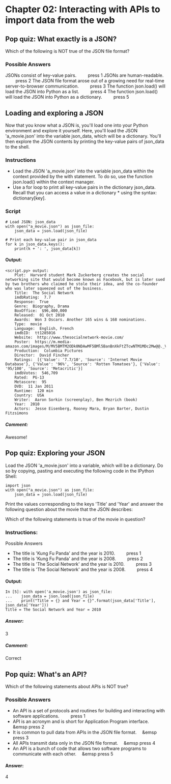 # Chapter 02: Interacting with APIs to import data from the web

## Pop quiz: What exactly is a JSON?
Which of the following is NOT true of the JSON file format?

### Possible Answers
JSONs consist of key-value pairs.  &emsp;&emsp; press 1
JSONs are human-readable. &emsp;&emsp; press 2
The JSON file format arose out of a growing need for real-time server-to-browser communication.  &emsp;&emsp;  press 3
The function json.load() will load the JSON into Python as a list.    &emsp;&emsp;   press 4
The function json.load() will load the JSON into Python as a dictionary.    &emsp;&emsp;   press 5

## Loading and exploring a JSON
Now that you know what a JSON is, you'll load one into your Python environment and explore it yourself. Here, you'll load the JSON 'a_movie.json' into the variable json_data, which will be a dictionary. You'll then explore the JSON contents by printing the key-value pairs of json_data to the shell.

### Instructions
* Load the JSON 'a_movie.json' into the variable json_data within the context provided by the with statement. To do so, use the function json.load() within the context manager.
* Use a for loop to print all key-value pairs in the dictionary json_data. Recall that you can access a value in a dictionary * using the syntax: dictionary[key].

### Script
```{python}
# Load JSON: json_data
with open("a_movie.json") as json_file:
    json_data = json.load(json_file)

# Print each key-value pair in json_data
for k in json_data.keys():
    print(k + ': ', json_data[k])
```

#### Output:
```
<script.py> output:
    Plot:  Harvard student Mark Zuckerberg creates the social networking site that would become known as Facebook, but is later sued by two brothers who claimed he stole their idea, and the co-founder who was later squeezed out of the business.
    Title:  The Social Network
    imdbRating:  7.7
    Response:  True
    Genre:  Biography, Drama
    BoxOffice:  $96,400,000
    Released:  01 Oct 2010
    Awards:  Won 3 Oscars. Another 165 wins & 168 nominations.
    Type:  movie
    Language:  English, French
    imdbID:  tt1285016
    Website:  http://www.thesocialnetwork-movie.com/
    Poster:  https://m.media-amazon.com/images/M/MV5BMTM2ODk0NDAwMF5BMl5BanBnXkFtZTcwNTM1MDc2Mw@@._V1_SX300.jpg
    Production:  Columbia Pictures
    Director:  David Fincher
    Ratings:  [{'Value': '7.7/10', 'Source': 'Internet Movie Database'}, {'Value': '96%', 'Source': 'Rotten Tomatoes'}, {'Value': '95/100', 'Source': 'Metacritic'}]
    imdbVotes:  546,709
    Rated:  PG-13
    Metascore:  95
    DVD:  11 Jan 2011
    Runtime:  120 min
    Country:  USA
    Writer:  Aaron Sorkin (screenplay), Ben Mezrich (book)
    Year:  2010
    Actors:  Jesse Eisenberg, Rooney Mara, Bryan Barter, Dustin Fitzsimons
```
##### Comment:
Awesome!

## Pop quiz: Exploring your JSON
Load the JSON 'a_movie.json' into a variable, which will be a dictionary. Do so by copying, pasting and executing the following code in the IPython Shell:
```
import json
with open("a_movie.json") as json_file:
    json_data = json.load(json_file)
```
Print the values corresponding to the keys 'Title' and 'Year' and answer the following question about the movie that the JSON describes:

Which of the following statements is true of the movie in question?

### Instructions:
Possible Answers
* The title is 'Kung Fu Panda' and the year is 2010.  &emsp;&emsp;  press 1
* The title is 'Kung Fu Panda' and the year is 2008. &emsp;&emsp;  press 2
* The title is 'The Social Network' and the year is 2010.   &emsp;&emsp;  press 3
* The title is 'The Social Network' and the year is 2008.  &emsp;&emsp;  press 4

#### Output:
```
In [5]: with open('a_movie.json') as json_file:
...    json_data = json.load(json_file)
...    print("Title = {} and Year = {}".format(json_data['Title'], json_data['Year']))
Title = The Social Network and Year = 2010
```
##### Answer:
3

##### Comment:
Correct

## Pop quiz: What's an API?
Which of the following statements about APIs is NOT true?

### Possible Answers
* An API is a set of protocols and routines for building and interacting with software applications. &emsp;&emsp; press 1
* API is an acronym and is short for Application Program interface. &emsp;&emsp press 2
* It is common to pull data from APIs in the JSON file format. &emsp;&emsp press 3
* All APIs transmit data only in the JSON file format. &emsp;&emsp  press 4
* An API is a bunch of code that allows two software programs to communicate with each other.  &emsp;&emsp  press 5

#### Answer:
4
